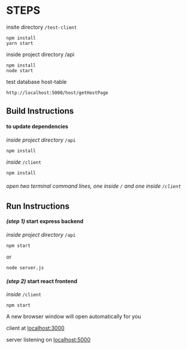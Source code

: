 # STEPS
insite directory `/test-client`
```
npm install
yarn start
```
inside project directory /api
```
npm install
node start
```
test database host-table
```
http://localhost:5000/host/getHostPage
```




## Build Instructions
#### to update dependencies

_inside project directory_ `/api`
```
npm install
```

_inside_ `/client`
```
npm install
```


###### open two terminal command lines, one inside `/` and one inside `/client`


## Run Instructions
#### _(step 1)_ start express backend

_inside project directory_ `/api`
```
npm start
```
or
```
node server.js
```


#### _(step 2)_ start react frontend

_inside_ `/client`
```
npm start
```


A new browser window will open automatically for you

client at [localhost:3000](http://localhost:3000)

server listening on [localhost:5000](http://localhost:5000)
